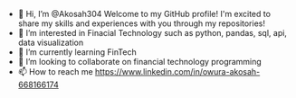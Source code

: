 - 👋 Hi, I’m @Akosah304
  Welcome to my GitHub profile! I'm excited to share my skills and experiences with you through my repositories! 
- 👀 I’m interested in Finacial Technology such as python, pandas, sql, api, data visualization
- 🌱 I’m currently learning FinTech
- 💞️ I’m looking to collaborate on financial technology programming
- 📫 How to reach me https://www.linkedin.com/in/owura-akosah-668166174

<!---
Akosah304/Akosah304 is a ✨ special ✨ repository because its `README.md` (this file) appears on your GitHub profile.
You can click the Preview link to take a look at your changes.
--->

